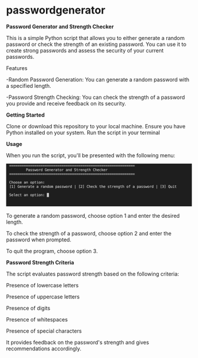 # passwordgenerator

**Password Generator and Strength Checker**

This is a simple Python script that allows you to either generate a random password or check the strength of an existing password. You can use it to create strong passwords and assess the security of your current passwords.

Features

-Random Password Generation: You can generate a random password with a specified length.

-Password Strength Checking: You can check the strength of a password you provide and receive feedback on its security.

**Getting Started**

Clone or download this repository to your local machine.
Ensure you have Python installed on your system.
Run the script in your terminal

**Usage**

When you run the script, you'll be presented with the following menu:

![alt text](https://github.com/reizsamartinez/passwordgenerator/blob/main/ss-1.png)

To generate a random password, choose option 1 and enter the desired length.

To check the strength of a password, choose option 2 and enter the password when prompted.

To quit the program, choose option 3.

**Password Strength Criteria**

The script evaluates password strength based on the following criteria:

Presence of lowercase letters

Presence of uppercase letters

Presence of digits

Presence of whitespaces

Presence of special characters

It provides feedback on the password's strength and gives recommendations accordingly.
